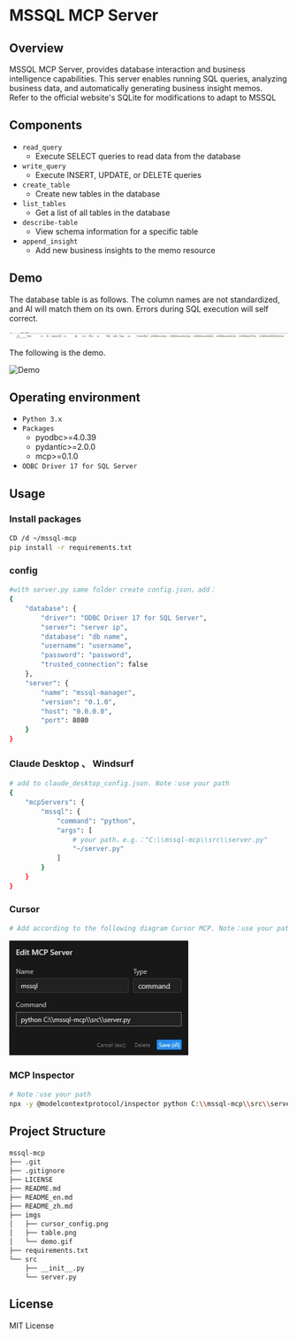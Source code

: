 # MSSQL MCP Server

## Overview

MSSQL MCP Server,  provides database interaction and business intelligence capabilities. This server enables running SQL queries, analyzing business data, and automatically generating business insight memos.  
Refer to the official website's SQLite for modifications to adapt to MSSQL

## Components

- `read_query`
   - Execute SELECT queries to read data from the database
- `write_query`
   - Execute INSERT, UPDATE, or DELETE queries
- `create_table`
   - Create new tables in the database
- `list_tables`
   - Get a list of all tables in the database
- `describe-table`
   - View schema information for a specific table
- `append_insight`
   - Add new business insights to the memo resource

## Demo
The database table is as follows. The column names are not standardized, and AI will match them on its own. Errors during SQL execution will self correct.

![Table](imgs/table.png)

The following is the demo.

![Demo](imgs/demo.gif)

## Operating environment

- `Python 3.x`
- `Packages`
   - pyodbc>=4.0.39
   - pydantic>=2.0.0
   - mcp>=0.1.0 
- `ODBC Driver 17 for SQL Server`

## Usage 

### Install packages

```bash
CD /d ~/mssql-mcp  
pip install -r requirements.txt  
```

### config

```bash
#with server.py same folder create config.json，add：    
{
    "database": {
        "driver": "ODBC Driver 17 for SQL Server",
        "server": "server ip",
        "database": "db name",
        "username": "username",
        "password": "password",
        "trusted_connection": false
    },
    "server": {
        "name": "mssql-manager",
        "version": "0.1.0",
        "host": "0.0.0.0",
        "port": 8080
    }
}
```

### Claude Desktop 、 Windsurf

```bash
# add to claude_desktop_config.json. Note：use your path  
{
    "mcpServers": {
        "mssql": {
            "command": "python",
            "args": [
                # your path，e.g.："C:\\mssql-mcp\\src\\server.py"
                "~/server.py"
            ]
        }
    }
}
```

### Cursor

```bash
# Add according to the following diagram Cursor MCP. Note：use your path  
```
![Cursor config](imgs/cursor_config.png)

### MCP Inspector

```bash
# Note：use your path  
npx -y @modelcontextprotocol/inspector python C:\\mssql-mcp\\src\\server.py
```
## Project Structure

```
mssql-mcp
├── .git
├── .gitignore
├── LICENSE
├── README.md
├── README_en.md
├── README_zh.md
├── imgs
│   ├── cursor_config.png
│   ├── table.png
│   └── demo.gif
├── requirements.txt
└── src
    ├── __init__.py
    └── server.py
```

## License

MIT License
